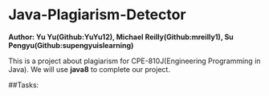 # Java-Plagiarism-Detector

__Author: Yu Yu(Github:YuYu12), Michael Reilly(Github:mreilly1), Su Pengyu(Github:supengyuislearning)__

This is a project about plagiarism for CPE-810J(Engineering Programming in Java). We will use __java8__ to complete our project.

##Tasks:


